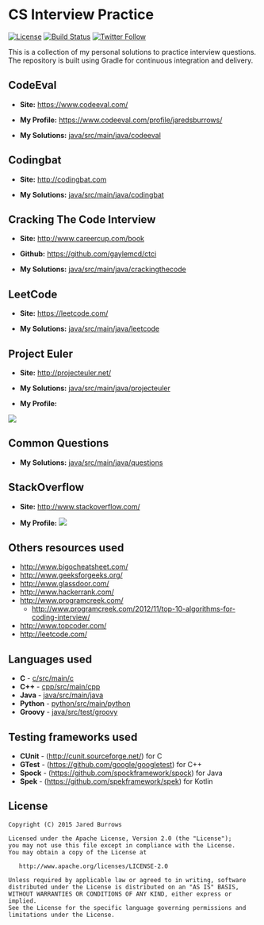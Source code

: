 # CS Interview Practice

[![License](https://img.shields.io/badge/License-Apache%202.0-blue.svg)](http://www.apache.org/licenses/LICENSE-2.0)
[![Build Status](https://travis-ci.org/jaredsburrows/cs-interview-questions.svg?branch=master)](https://travis-ci.org/jaredsburrows/cs-interview-questions)
[![Twitter Follow](https://img.shields.io/twitter/follow/jaredsburrows.svg?style=social)](https://twitter.com/jaredsburrows)

This is a collection of my personal solutions to practice interview questions. The repository is built using Gradle for continuous integration and delivery.

## CodeEval

 - **Site:** https://www.codeeval.com/

 - **My Profile:** https://www.codeeval.com/profile/jaredsburrows/

 - **My Solutions:** [java/src/main/java/codeeval](java/src/main/java/codeeval)



## Codingbat

 - **Site:** http://codingbat.com

 - **My Solutions:** [java/src/main/java/codingbat](java/src/main/java/codingbat)



## Cracking The Code Interview

 - **Site:** http://www.careercup.com/book

 - **Github:** https://github.com/gaylemcd/ctci

 - **My Solutions:** [java/src/main/java/crackingthecode](java/src/main/java/crackingthecode)



## LeetCode

 - **Site:** https://leetcode.com/

 - **My Solutions:** [java/src/main/java/leetcode](java/src/main/java/leetcode)



## Project Euler

 - **Site:** http://projecteuler.net/

 - **My Solutions:** [java/src/main/java/projecteuler](java/src/main/java/projecteuler)

 - **My Profile:**
<img src="https://projecteuler.net/profile/jaredsburrows.png">



## Common Questions

- **My Solutions:** [java/src/main/java/questions](java/src/main/java/questions)



## StackOverflow

- **Site:** http://www.stackoverflow.com/

- **My Profile:**
<a href="http://stackexchange.com/users/918082"><img src="http://stackexchange.com/users/flair/918082.png"></a>



## Others resources used
 - http://www.bigocheatsheet.com/
 - http://www.geeksforgeeks.org/
 - http://www.glassdoor.com/
 - http://www.hackerrank.com/
 - http://www.programcreek.com/
   - http://www.programcreek.com/2012/11/top-10-algorithms-for-coding-interview/
 - http://www.topcoder.com/
 - http://leetcode.com/

## Languages used
 - **C** - [c/src/main/c](c/src/main/c)
 - **C++** - [cpp/src/main/cpp](cpp/src/main/cpp)
 - **Java** - [java/src/main/java](java/src/main/java)
 - **Python** - [python/src/main/python](python/src/main/python)
 - **Groovy** - [java/src/test/groovy](java/src/test/groovy)

## Testing frameworks used
 - **CUnit** - (http://cunit.sourceforge.net/) for C
 - **GTest** - (https://github.com/google/googletest) for C++
 - **Spock** - (https://github.com/spockframework/spock) for Java
 - **Spek**  - (https://github.com/spekframework/spek) for Kotlin

## License

    Copyright (C) 2015 Jared Burrows

    Licensed under the Apache License, Version 2.0 (the "License");
    you may not use this file except in compliance with the License.
    You may obtain a copy of the License at

       http://www.apache.org/licenses/LICENSE-2.0

    Unless required by applicable law or agreed to in writing, software
    distributed under the License is distributed on an "AS IS" BASIS,
    WITHOUT WARRANTIES OR CONDITIONS OF ANY KIND, either express or implied.
    See the License for the specific language governing permissions and
    limitations under the License.
